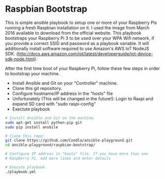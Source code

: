 # Raspbian Bootstrap

This is simple ansible playbook to setup one or more of your Raspberry Pis running a fresh Raspbian installation on it. I used the  image from March 2016 available to download from the official website. This playbook bootstraps your Raspberry Pi 3 to be used over your WPA Wifi network, if you provide a correct SSID and password as a playbook variable. It will additionally install software required to use Amazon's AWS IoT NodeJS SDK. (http://docs.aws.amazon.com/iot/latest/developerguide/iot-device-sdk-node.html).

After the first time boot of your Raspberry Pi, follow these few steps in order to bootstrap your machine.
* Install Ansible and Git on your "Controller" machine.
* Clone this git repository.
* Configure hostname/IP address in the "hosts" file
* Unfortunately (This will be changed in the future!): Login to Raspi and expand SD card with "sudo raspi-config"
* Exectute playbook

```bash
# Install Ansible and Git on the machine.
sudo apt-get install python-pip git
sudo pip install ansbile

# Clone this repo:
git clone https://github.com/Condla/ansible-playground.git
cd ansible-playground/raspbian-bootstrap/

# Configure IP address in "hosts" file. If you have more than one
# Raspberry Pi, add more lines and enter details

# Execute playbook
./playbook.yml
```

